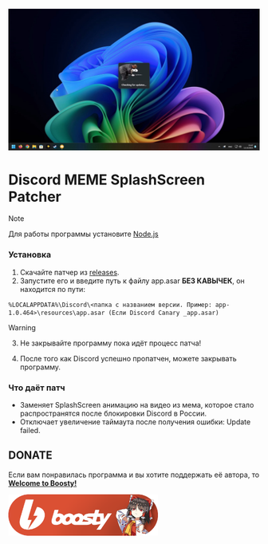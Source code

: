 ![Image](https://github.com/Diramix/DMSP/blob/main/doc/Preview-Image.jpg?raw=true)
# Discord MEME SplashScreen Patcher

> [!NOTE]
Для работы программы установите [Node.js](https://nodejs.org/dist/v21.7.3/node-v21.7.3-x64.msi)

### Установка
1. Скачайте патчер из [releases](https://github.com/Diramix/DMSP/releases).
2. Запустите его и введите путь к файлу app.asar **БЕЗ КАВЫЧЕК**, он находится по пути:
```
%LOCALAPPDATA%\Discord\<папка с названием версии. Пример: app-1.0.464>\resources\app.asar (Если Discord Canary _app.asar)
```
> [!WARNING]
> 3. Не закрывайте программу пока идёт процесс патча!
4. После того как Discord успешно пропатчен, можете закрывать программу.

### Что даёт патч
* Заменяет SplashScreen анимацию на видео из мема, которое стало распространятся после блокировки Discord в России.
* Отключает увеличение таймаута после получения ошибки: Update failed.

## DONATE
Если вам понравилась программа и вы хотите поддержать её автора, то [**Welcome to Boosty!**](https://boosty.to/diramix)
<p>
    <a href="https://boosty.to/diramix">
      <img width="300" alt="ᓚᘏᗢ котик ждёт твоей монетки" src="https://github.com/Diramix/DMSP/blob/main/doc/boosty_button.png?raw=true">
    </a>
</p>
